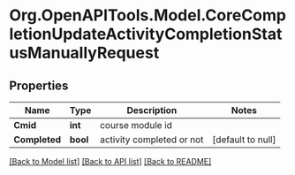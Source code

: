 # Org.OpenAPITools.Model.CoreCompletionUpdateActivityCompletionStatusManuallyRequest

## Properties

Name | Type | Description | Notes
------------ | ------------- | ------------- | -------------
**Cmid** | **int** | course module id | 
**Completed** | **bool** | activity completed or not | [default to null]

[[Back to Model list]](../README.md#documentation-for-models) [[Back to API list]](../README.md#documentation-for-api-endpoints) [[Back to README]](../README.md)

